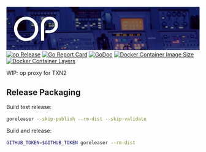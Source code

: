 ![op](https://raw.githubusercontent.com/txn2/op/master/mast.jpg)
[![op Release](https://img.shields.io/github/release/txn2/op.svg)](https://github.com/txn2/query/releases)
[![Go Report Card](https://goreportcard.com/badge/github.com/txn2/op)](https://goreportcard.com/report/github.com/txn2/op)
[![GoDoc](https://godoc.org/github.com/txn2/op?status.svg)](https://godoc.org/github.com/txn2/op)
[![Docker Container Image Size](https://shields.beevelop.com/docker/image/image-size/txn2/op/latest.svg)](https://hub.docker.com/r/txn2/op/)
[![Docker Container Layers](https://shields.beevelop.com/docker/image/layers/txn2/op/latest.svg)](https://hub.docker.com/r/txn2/op/)

WIP: op proxy for TXN2


## Release Packaging

Build test release:
```bash
goreleaser --skip-publish --rm-dist --skip-validate
```

Build and release:
```bash
GITHUB_TOKEN=$GITHUB_TOKEN goreleaser --rm-dist
```